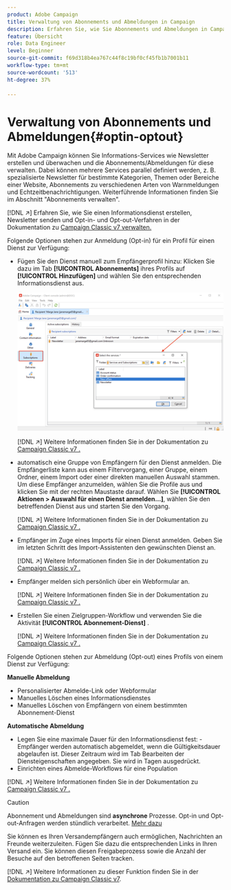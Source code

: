 ```yaml
---
product: Adobe Campaign
title: Verwaltung von Abonnements und Abmeldungen in Campaign
description: Erfahren Sie, wie Sie Abonnements und Abmeldungen in Campaign v8 verwalten
feature: Übersicht
role: Data Engineer
level: Beginner
source-git-commit: f69d318b4ea767c44f8c19bf0cf45fb1b7001b11
workflow-type: tm+mt
source-wordcount: '513'
ht-degree: 37%

---
```


# Verwaltung von Abonnements und Abmeldungen{#optin-optout}

Mit Adobe Campaign können Sie Informations-Services wie Newsletter erstellen und überwachen und die Abonnements/Abmeldungen für diese verwalten. Dabei können mehrere Services parallel definiert werden, z. B. spezialisierte Newsletter für bestimmte Kategorien, Themen oder Bereiche einer Website, Abonnements zu verschiedenen Arten von Warnmeldungen und Echtzeitbenachrichtigungen. Weiterführende Informationen finden Sie im Abschnitt &quot;Abonnements verwalten&quot;.

[!DNL :arrow_upper_right:] Erfahren Sie, wie Sie einen Informationsdienst erstellen, Newsletter senden und Opt-in- und Opt-out-Verfahren in der Dokumentation zu  [Campaign Classic v7 verwalten.](https://experienceleague.adobe.com/docs/campaign-classic/using/sending-messages/subscriptions-and-referrals/managing-subscriptions.html?lang=de#sending-messages)

Folgende Optionen stehen zur Anmeldung (Opt-in) für ein Profil für einen Dienst zur Verfügung:

* Fügen Sie den Dienst manuell zum Empfängerprofil hinzu: Klicken Sie dazu im Tab **[!UICONTROL Abonnements]** ihres Profils auf **[!UICONTROL Hinzufügen]** und wählen Sie den entsprechenden Informationsdienst aus.

   ![](assets/subscribe-to-a-service.png)

   [!DNL :arrow_upper_right:] Weitere Informationen finden Sie in der Dokumentation zu  [Campaign Classic v7 .](https://experienceleague.adobe.com/docs/campaign-classic/using/getting-started/profile-management/editing-a-profile.html?lang=en#deliveries-tab)

* automatisch eine Gruppe von Empfängern für den Dienst anmelden. Die Empfängerliste kann aus einem Filtervorgang, einer Gruppe, einem Ordner, einem Import oder einer direkten manuellen Auswahl stammen. Um diese Empfänger anzumelden, wählen Sie die Profile aus und klicken Sie mit der rechten Maustaste darauf. Wählen Sie **[!UICONTROL Aktionen > Auswahl für einen Dienst anmelden...]**, wählen Sie den betreffenden Dienst aus und starten Sie den Vorgang.

   [!DNL :arrow_upper_right:] Weitere Informationen finden Sie in der Dokumentation zu  [Campaign Classic v7 .](https://experienceleague.adobe.com/docs/campaign-classic/using/getting-started/profile-management/editing-a-profile.html?lang=en#deliveries-tab)


* Empfänger im Zuge eines Imports für einen Dienst anmelden. Geben Sie im letzten Schritt des Import-Assistenten den gewünschten Dienst an.

   [!DNL :arrow_upper_right:] Weitere Informationen finden Sie in der Dokumentation zu  [Campaign Classic v7 .](https://experienceleague.adobe.com/docs/campaign-classic/using/getting-started/importing-and-exporting-data/generic-imports-exports/executing-import-jobs.html?lang=en#step-5---additional-step-when-importing-recipients)

* Empfänger melden sich persönlich über ein Webformular an.

   [!DNL :arrow_upper_right:] Weitere Informationen finden Sie in der Dokumentation zu  [Campaign Classic v7 .](https://experienceleague.adobe.com/docs/campaign-classic/using/designing-content/web-forms/use-cases--web-forms.html?lang=en#create-a-subscription--form-with-double-opt-in)


* Erstellen Sie einen Zielgruppen-Workflow und verwenden Sie die Aktivität **[!UICONTROL Abonnement-Dienst]** .

   [!DNL :arrow_upper_right:] Weitere Informationen finden Sie in der Dokumentation zu  [Campaign Classic v7 .](https://experienceleague.adobe.com/docs/campaign-classic/using/automating-with-workflows/targeting-activities/subscription-services.html?lang=en#example--subscribe-a-list-of-recipients-to-a-newsletter)


Folgende Optionen stehen zur Abmeldung (Opt-out) eines Profils von einem Dienst zur Verfügung:

**Manuelle Abmeldung**

* Personalisierter Abmelde-Link oder Webformular
* Manuelles Löschen eines Informationsdienstes
* Manuelles Löschen von Empfängern von einem bestimmten Abonnement-Dienst

**Automatische Abmeldung**

* Legen Sie eine maximale Dauer für den Informationsdienst fest: -Empfänger werden automatisch abgemeldet, wenn die Gültigkeitsdauer abgelaufen ist. Dieser Zeitraum wird im Tab Bearbeiten der Diensteigenschaften angegeben. Sie wird in Tagen ausgedrückt.
* Einrichten eines Abmelde-Workflows für eine Population

[!DNL :arrow_upper_right:] Weitere Informationen finden Sie in der Dokumentation zu  [Campaign Classic v7 .](https://experienceleague.adobe.com/docs/campaign-classic/using/sending-messages/subscriptions-and-referrals/managing-subscriptions.html?lang=en#unsubscribing-a-recipient-from-a-service)


>[!CAUTION]
>
>Abonnement und Abmeldungen sind **asynchrone** Prozesse. Opt-in und Opt-out-Anfragen werden stündlich verarbeitet. [Mehr dazu](../dev/new-apis.md#sub-apis)

Sie können es Ihren Versandempfängern auch ermöglichen, Nachrichten an Freunde weiterzuleiten. Fügen Sie dazu die entsprechenden Links in Ihren Versand ein. Sie können diesen Freigabeprozess sowie die Anzahl der Besuche auf den betroffenen Seiten tracken.

[!DNL :arrow_upper_right:] Weitere Informationen zu dieser Funktion finden Sie in der  [Dokumentation zu Campaign Classic v7](https://experienceleague.adobe.com/docs/campaign-classic/using/sending-messages/subscriptions-and-referrals/viral-and-social-marketing.html?lang=en#viral-marketing--forward-to-a-friend).
